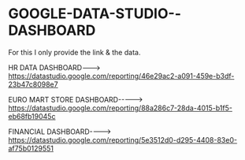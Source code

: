 # GOOGLE-DATA-STUDIO--DASHBOARD
For this I only provide the link & the data.

HR DATA DASHBOARD---> https://datastudio.google.com/reporting/46e29ac2-a091-459e-b3df-23b47c8098e7

EURO MART STORE DASHBOARD-----> https://datastudio.google.com/reporting/88a286c7-28da-4015-b1f5-eb68fb19045c

FINANCIAL DASHBOARD----> https://datastudio.google.com/reporting/5e3512d0-d295-4408-83e0-af75b0129551
